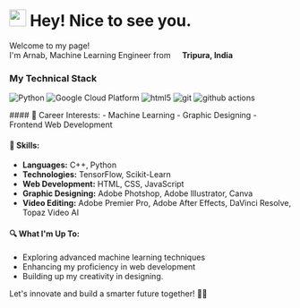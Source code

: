 <h1><img src="https://emojis.slackmojis.com/emojis/images/1531849430/4246/blob-sunglasses.gif?1531849430" width="30"/> Hey! Nice to see you.</h1>

<p>Welcome to my page! </br> I'm Arnab, Machine Learning Engineer from <img src="![image](https://github.com/arnabsaha7/arnabsaha7/assets/88814961/e9424183-9c00-47c1-a846-5418abc14f5c)
" width="13"/> <b>Tripura, India</b></p>
<h3>My Technical Stack</h3>
<p>
  <img alt="Python" src="https://img.shields.io/badge/-Python-ffde57?style=flat-square&logo=python&logoColor=white" />

  <img alt="Google Cloud Platform" src="https://img.shields.io/badge/-Google_Cloud_Platform-1a73e8?style=flat-square&logo=google-cloud&logoColor=white" />
  <img alt="html5" src="https://img.shields.io/badge/-HTML5-E34F26?style=flat-square&logo=html5&logoColor=white" />
  <img alt="git" src="https://img.shields.io/badge/-Git-F05032?style=flat-square&logo=git&logoColor=white" />
  <img alt="github actions" src="https://img.shields.io/badge/-Github_Actions-2088FF?style=flat-square&logo=github-actions&logoColor=white" />
  
</p>
#### 💼 Career Interests:
- Machine Learning
- Graphic Designing
- Frontend Web Development

#### 🚀 Skills:
- **Languages:** C++, Python
- **Technologies:** TensorFlow, Scikit-Learn
- **Web Development:** HTML, CSS, JavaScript
- **Graphic Designing:** Adobe Photshop, Adobe Illustrator, Canva
- **Video Editing:** Adobe Premier Pro, Adobe After Effects, DaVinci Resolve, Topaz Video AI

#### 🔍 What I'm Up To:
- Exploring advanced machine learning techniques
- Enhancing my proficiency in web development
- Building up my creativity in designing.
  

Let's innovate and build a smarter future together! 🤖✨
